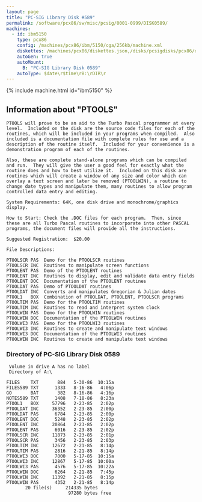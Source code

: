 ```yaml
---
layout: page
title: "PC-SIG Library Disk #589"
permalink: /software/pcx86/sw/misc/pcsig/0001-0999/DISK0589/
machines:
  - id: ibm5150
    type: pcx86
    config: /machines/pcx86/ibm/5150/cga/256kb/machine.xml
    diskettes: /machines/pcx86/diskettes.json,/disks/pcsigdisks/pcx86/diskettes.json
    autoGen: true
    autoMount:
      B: "PC-SIG Library Disk 0589"
    autoType: $date\r$time\rB:\rDIR\r
---
```


{% include machine.html id="ibm5150" %}

## Information about "PTOOLS"

    PTOOLS will prove to be an aid to the Turbo Pascal programmer at every
    level.  Included on the disk are the source code files for each of the
    routines, which will be included in your programs when compiled.  Also
    included is a documentation file with complete rules for use and a
    description of the routine itself.  Included for your convenience is a
    demonstration program of each of the routines.
    
    Also, these are complete stand-alone programs which can be compiled
    and run.  They will give the user a good feel for exactly what the
    routine does and how to best utilize it.  Included on this disk are
    routines which will create a window of any size and color which can
    overlay a text screen and later be removed (PTOOLWIN), a routine to
    change date types and manipulate them, many routines to allow program
    controlled data entry and editing.
    
    System Requirements: 64K, one disk drive and monochrome/graphics
    display.
    
    How to Start: Check the .DOC files for each program.  Then, since
    these are all Turbo Pascal routines to incorporate into other PASCAL
    programs, the document files will provide all the instructions.
    
    Suggested Registration:  $20.00
    
    File Descriptions:
    
    PTOOLSCR PAS  Demo for the PTOOLSCR routines
    PTOOLSCR INC  Routines to manipulate screen functions
    PTOOLENT PAS  Demo of the PTOOLENT routines
    PTOOLENT INC  Routines to display, edit and validate data entry fields
    PTOOLENT DOC  Documentation of the PTOOLENT routines
    PTOOLDAT PAS  Demo of PTOOLDAT routines
    PTOOLDAT INC  Converts and manipulates Gregorian & Julian dates
    PTOOL1   BOX  Combination of PTOOLDAT, PTOOLENT, PTOOLSCR programs
    PTOOLTIM PAS  Demo for the PTOOLTIM routines
    PTOOLTIM INC  Routines to read and interpret system clock
    PTOOLWIN PAS  Demo for the PTOOLWIN routines
    PTOOLWIN DOC  Documentation of the PTOOLWIN routines
    PTOOLWI3 PAS  Demo for the PTOOLWI3 routines
    PTOOLWI3 INC  Routines to create and manipulate text windows
    PTOOLWI3 DOC  Documentation of the PTOOLWI3 routines
    PTOOLWIN INC  Routines to create and manipulate text windows

### Directory of PC-SIG Library Disk 0589

     Volume in drive A has no label
     Directory of A:\

    FILES    TXT       884   5-30-86  10:15a
    FILES589 TXT      1333   8-16-86   4:06p
    GO       BAT       382   8-16-86   4:16p
    NOTES589 TXT      1408   7-18-86   8:23a
    PTOOL1   BOX     57796   2-23-85   2:02p
    PTOOLDAT INC     36352   2-23-85   2:00p
    PTOOLDAT PAS      6784   2-23-85   2:00p
    PTOOLENT DOC      5248   2-23-85   2:02p
    PTOOLENT INC     20864   2-23-85   2:02p
    PTOOLENT PAS      6016   2-23-85   2:02p
    PTOOLSCR INC     11873   2-23-85   2:01p
    PTOOLSCR PAS      3456   2-23-85   2:03p
    PTOOLTIM INC     12672   2-21-85   8:14p
    PTOOLTIM PAS      2816   2-21-85   8:14p
    PTOOLWI3 DOC      7000   5-17-85  10:15a
    PTOOLWI3 INC     12867   5-17-85  10:00a
    PTOOLWI3 PAS      4576   5-17-85  10:22a
    PTOOLWIN DOC      6264   2-21-85   7:45p
    PTOOLWIN INC     11392   2-21-85   8:15p
    PTOOLWIN PAS      4352   2-21-85   8:14p
           20 file(s)     214335 bytes
                           97280 bytes free
